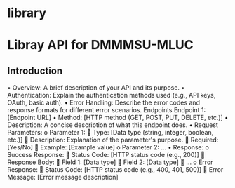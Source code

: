 # library
# Libray API for DMMMSU-MLUC
## Introduction
•	Overview: A brief description of your API and its purpose.
•	Authentication: Explain the authentication methods used (e.g., API keys, OAuth, basic auth).
•	Error Handling: Describe the error codes and response formats for different error scenarios.
Endpoints
Endpoint 1: [Endpoint URL]
•	Method: [HTTP method (GET, POST, PUT, DELETE, etc.)]
•	Description: A concise description of what this endpoint does.
•	Request Parameters:
o	Parameter 1:
	Type: [Data type (string, integer, boolean, etc.)]
	Description: Explanation of the parameter's purpose.
	Required: [Yes/No]
	Example: [Example value]
o	Parameter 2: ...
•	Response:
o	Success Response:
	Status Code: [HTTP status code (e.g., 200)]
	Response Body:
	Field 1: [Data type]
	Field 2: [Data type]
	...
o	Error Response:
	Status Code: [HTTP status code (e.g., 400, 401, 500)]
	Error Message: [Error message description]

